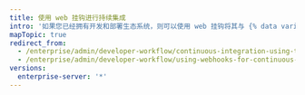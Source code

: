 ```yaml
---
title: 使用 web 挂钩进行持续集成
intro: '如果您已经拥有开发和部署生态系统，则可以使用 web 挂钩将其与 {% data variables.product.prodname_ghe_server %} 集成。'
mapTopic: true
redirect_from:
  - /enterprise/admin/developer-workflow/continuous-integration-using-travis-ci
  - /enterprise/admin/developer-workflow/using-webhooks-for-continuous-integration
versions:
  enterprise-server: '*'
---
```


